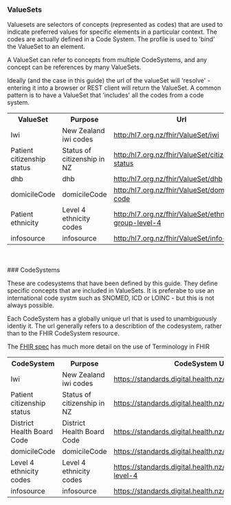 ### ValueSets

<div>
Valuesets are selectors of concepts (represented as codes) that are used to indicate preferred values for specific elements in a particular context. The codes are actually defined in a Code System. The profile is used to 'bind' the ValueSet to an element.

A ValueSet can refer to concepts from multiple CodeSystems, and any concept can be references by many ValueSets. 

Ideally (and the case in this guide) the url of the valueSet will 'resolve' - entering it into a browser or REST client will return the ValueSet. 
A common pattern is to have a ValueSet that 'includes' all the codes from a code system.
</div>

<table class='table table-bordered table-condensed'>
<tr><th>ValueSet</th><th>Purpose</th><th>Url</th><th>CodeSystem Urls</th></tr>
<tr><td width='20%'>Iwi</td><td>New Zealand iwi codes</td><td><a href='ValueSet-Iwi.html'>http:/hl7.org.nz/fhir/ValueSet/iwi</a></td><td><div><a href='CodeSystem-Iwi.html'>https://standards.digital.health.nz/cs/iwi</a></div></td></tr>
<tr><td width='20%'>Patient citizenship status</td><td>Status of citizenship in NZ</td><td><a href='ValueSet-citizenship-status.html'>http:/hl7.org.nz/fhir/ValueSet/citizenship-status</a></td><td><div><a href='CodeSystem-citizenshipStatus.html'>https://standards.digital.health.nz/cs/citizenshipstatus</a></div></td></tr>
<tr><td width='20%'>dhb</td><td>dhb</td><td><a href='ValueSet-dhb.html'>http:/hl7.org.nz/fhir/ValueSet/dhb</a></td><td><div><a href='CodeSystem-dhb.html'>https://standards.digital.health.nz/cs/dhb-code</a></div></td></tr>
<tr><td width='20%'>domicileCode</td><td>domicileCode</td><td><a href='ValueSet-domicile-code.html'>http:/hl7.org.nz/fhir/ValueSet/domicile-code</a></td><td><div><a href='CodeSystem-domicileCode.html'>https://standards.digital.health.nz/cs/domicile-code</a></div></td></tr>
<tr><td width='20%'>Patient ethnicity</td><td>Level 4 ethnicity codes</td><td><a href='ValueSet-ethnicity.html'>http:/hl7.org.nz/fhir/ValueSet/ethnic-group-level-4</a></td><td><div><a href='CodeSystem-ethnicityL4.html'>https://standards.digital.health.nz/cs/ethnic-group-level-4</a></div></td></tr>
<tr><td width='20%'>infosource</td><td>infosource</td><td><a href='ValueSet-info-source.html'>http:/hl7.org.nz/fhir/ValueSet/info-source</a></td><td><div><a href='CodeSystem-infosource.html'>https://standards.digital.health.nz/cs/infosource</a></div></td></tr>
</table>
<br/><br/>
### CodeSystems

These are codesystems that have been defined by this guide. They define specific concepts that are included in ValueSets. It is preferabe to use an international code systm such as SNOMED, ICD or LOINC - but this is not always possible.

Each CodeSystem has a globally unique url that is used to unambiguously identiy it. The url generally refers to a describtion of the codesystem, rather than to the FHIR CodeSystem resource.

The [FHIR spec](http://hl7.org/fhir/terminology-module.html) has much more detail on the use of Terminology in FHIR

<table class='table table-bordered table-condensed'>
<tr><th>CodeSystem</th><th>Purpose</th><th>CodeSystem Url</th></tr>
<tr><td width='20%'>Iwi</td><td>New Zealand iwi codes</td><td><a href='CodeSystem-Iwi.html'>https://standards.digital.health.nz/cs/iwi</a></td></tr>
<tr><td width='20%'>Patient citizenship status</td><td>Status of citizenship in NZ</td><td><a href='CodeSystem-citizenshipStatus.html'>https://standards.digital.health.nz/cs/citizenshipstatus</a></td></tr>
<tr><td width='20%'>District Health Board Code</td><td>District Health Board Code</td><td><a href='CodeSystem-dhb.html'>https://standards.digital.health.nz/cs/dhb-code</a></td></tr>
<tr><td width='20%'>domicileCode</td><td>domicileCode</td><td><a href='CodeSystem-domicileCode.html'>https://standards.digital.health.nz/cs/domicile-code</a></td></tr>
<tr><td width='20%'>Level 4 ethnicity codes</td><td>Level 4 ethnicity codes</td><td><a href='CodeSystem-ethnicityL4.html'>https://standards.digital.health.nz/cs/ethnic-group-level-4</a></td></tr>
<tr><td width='20%'>infosource</td><td>infosource</td><td><a href='CodeSystem-infosource.html'>https://standards.digital.health.nz/cs/infosource</a></td></tr>